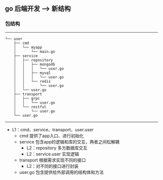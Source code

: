 ## go 后端开发 ——> 新结构

### 包结构
----
```
└── user
    ├── cmd
    │   └── myapp
    │       └── main.go
    ├── service
    │   ├── repository
    │   │   ├── mongodb
    │   │   │   └── user.go
    │   │   ├── mysql
    │   │   │   └── user.go
    │   │   └── redis
    │   │       └── user.go
    │   └── user.go
    ├── transport
    │   ├── grpc
    │   │   └── user.go
    │   └── restful
    │       └── user.go
    └── user.go
```
---- 
- L1：cmd、service、transport、user.user
    - cmd 提供了app入口、进行初始化
    - service 包含app的逻辑和库的交互，两者之间松解耦
        - L2：repository 多方数据库交互
        - L2：service.user 实现逻辑
    - transport 根据需求实现不同的接口
        - L2：对不同的接口进行封装
    - user.go 包含提供给外部调用的结构体和方法